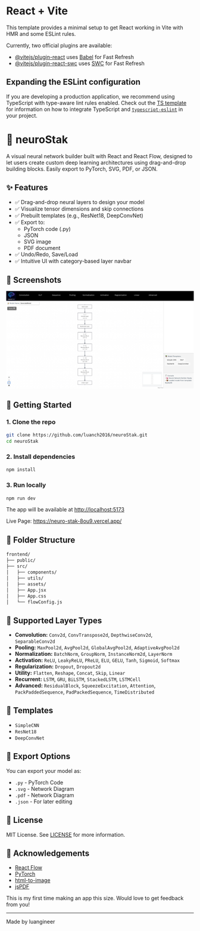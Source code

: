 # React + Vite

This template provides a minimal setup to get React working in Vite with HMR and some ESLint rules.

Currently, two official plugins are available:

- [@vitejs/plugin-react](https://github.com/vitejs/vite-plugin-react/blob/main/packages/plugin-react) uses [Babel](https://babeljs.io/) for Fast Refresh
- [@vitejs/plugin-react-swc](https://github.com/vitejs/vite-plugin-react/blob/main/packages/plugin-react-swc) uses [SWC](https://swc.rs/) for Fast Refresh

## Expanding the ESLint configuration

If you are developing a production application, we recommend using TypeScript with type-aware lint rules enabled. Check out the [TS template](https://github.com/vitejs/vite/tree/main/packages/create-vite/template-react-ts) for information on how to integrate TypeScript and [`typescript-eslint`](https://typescript-eslint.io) in your project.

# 🧱 neuroStak

A visual neural network builder built with React and React Flow, designed to let users create custom deep learning architectures using drag-and-drop building blocks. Easily export to PyTorch, SVG, PDF, or JSON.

## ✨ Features

- ✅ Drag-and-drop neural layers to design your model
- ✅ Visualize tensor dimensions and skip connections
- ✅ Prebuilt templates (e.g., ResNet18, DeepConvNet)
- ✅ Export to:
  - PyTorch code (.py) 
  - JSON
  - SVG image
  - PDF document
- ✅ Undo/Redo, Save/Load
- ✅ Intuitive UI with category-based layer navbar

## 📸 Screenshots

![neuroStak Editor](src/assets/screenshot.png)

## 🚀 Getting Started

### 1. Clone the repo

```bash
git clone https://github.com/luanch2016/neuroStak.git
cd neuroStak
```

### 2. Install dependencies

```bash
npm install
```

### 3. Run locally

```bash
npm run dev
```

The app will be available at [http://localhost:5173](http://localhost:5173)

Live Page: https://neuro-stak-8ou9.vercel.app/

## 📁 Folder Structure

```
frontend/
├── public/
├── src/
│   ├── components/
│   ├── utils/
│   ├── assets/
│   ├── App.jsx
│   ├── App.css
│   └── flowConfig.js
```

## 🧠 Supported Layer Types

- **Convolution:** `Conv2d`, `ConvTranspose2d`, `DepthwiseConv2d`, `SeparableConv2d`
- **Pooling:** `MaxPool2d`, `AvgPool2d`, `GlobalAvgPool2d`, `AdaptiveAvgPool2d`
- **Normalization:** `BatchNorm`, `GroupNorm`, `InstanceNorm2d`, `LayerNorm`
- **Activation:** `ReLU`, `LeakyReLU`, `PReLU`, `ELU`, `GELU`, `Tanh`, `Sigmoid`, `Softmax`
- **Regularization:** `Dropout`, `Dropout2d`
- **Utility:** `Flatten`, `Reshape`, `Concat`, `Skip`, `Linear`
- **Recurrent:** `LSTM`, `GRU`, `BiLSTM`, `StackedLSTM`, `LSTMCell`
- **Advanced:** `ResidualBlock`, `SqueezeExcitation`, `Attention`, `PackPaddedSequence`, `PadPackedSequence`, `TimeDistributed`

## 📝 Templates

- `SimpleCNN`
- `ResNet18`
- `DeepConvNet`

## 💾 Export Options

You can export your model as:
- `.py` - PyTorch Code
- `.svg` - Network Diagram
- `.pdf` - Network Diagram
- `.json` - For later editing

## 📜 License

MIT License. See [LICENSE](./LICENSE) for more information.

## 🙌 Acknowledgements

- [React Flow](https://reactflow.dev/)
- [PyTorch](https://pytorch.org/)
- [html-to-image](https://github.com/bubkoo/html-to-image)
- [jsPDF](https://github.com/parallax/jsPDF)




This is my first time making an app this size. Would love to get feedback from you! 

---

Made by luangineer
